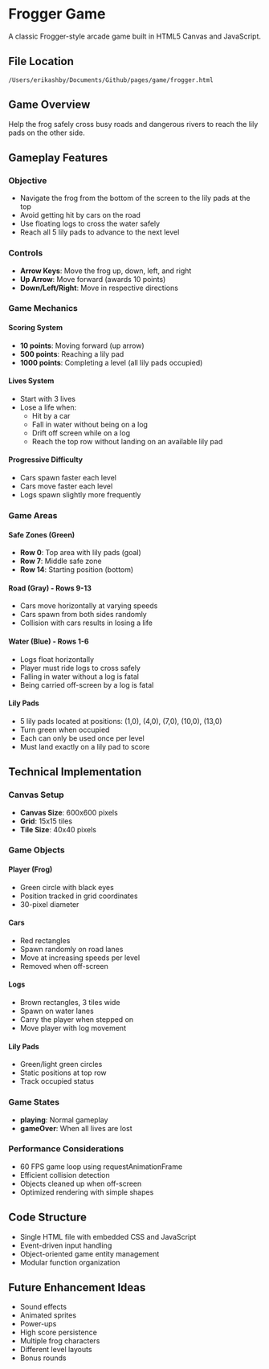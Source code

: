 # Frogger Game

A classic Frogger-style arcade game built in HTML5 Canvas and JavaScript.

## File Location
`/Users/erikashby/Documents/Github/pages/game/frogger.html`

## Game Overview
Help the frog safely cross busy roads and dangerous rivers to reach the lily pads on the other side.

## Gameplay Features

### Objective
- Navigate the frog from the bottom of the screen to the lily pads at the top
- Avoid getting hit by cars on the road
- Use floating logs to cross the water safely
- Reach all 5 lily pads to advance to the next level

### Controls
- **Arrow Keys**: Move the frog up, down, left, and right
- **Up Arrow**: Move forward (awards 10 points)
- **Down/Left/Right**: Move in respective directions

### Game Mechanics

#### Scoring System
- **10 points**: Moving forward (up arrow)
- **500 points**: Reaching a lily pad
- **1000 points**: Completing a level (all lily pads occupied)

#### Lives System
- Start with 3 lives
- Lose a life when:
  - Hit by a car
  - Fall in water without being on a log
  - Drift off screen while on a log
  - Reach the top row without landing on an available lily pad

#### Progressive Difficulty
- Cars spawn faster each level
- Cars move faster each level
- Logs spawn slightly more frequently

### Game Areas

#### Safe Zones (Green)
- **Row 0**: Top area with lily pads (goal)
- **Row 7**: Middle safe zone
- **Row 14**: Starting position (bottom)

#### Road (Gray) - Rows 9-13
- Cars move horizontally at varying speeds
- Cars spawn from both sides randomly
- Collision with cars results in losing a life

#### Water (Blue) - Rows 1-6
- Logs float horizontally
- Player must ride logs to cross safely
- Falling in water without a log is fatal
- Being carried off-screen by a log is fatal

#### Lily Pads
- 5 lily pads located at positions: (1,0), (4,0), (7,0), (10,0), (13,0)
- Turn green when occupied
- Each can only be used once per level
- Must land exactly on a lily pad to score

## Technical Implementation

### Canvas Setup
- **Canvas Size**: 600x600 pixels
- **Grid**: 15x15 tiles
- **Tile Size**: 40x40 pixels

### Game Objects

#### Player (Frog)
- Green circle with black eyes
- Position tracked in grid coordinates
- 30-pixel diameter

#### Cars
- Red rectangles
- Spawn randomly on road lanes
- Move at increasing speeds per level
- Removed when off-screen

#### Logs
- Brown rectangles, 3 tiles wide
- Spawn on water lanes
- Carry the player when stepped on
- Move player with log movement

#### Lily Pads
- Green/light green circles
- Static positions at top row
- Track occupied status

### Game States
- **playing**: Normal gameplay
- **gameOver**: When all lives are lost

### Performance Considerations
- 60 FPS game loop using requestAnimationFrame
- Efficient collision detection
- Objects cleaned up when off-screen
- Optimized rendering with simple shapes

## Code Structure
- Single HTML file with embedded CSS and JavaScript
- Event-driven input handling
- Object-oriented game entity management
- Modular function organization

## Future Enhancement Ideas
- Sound effects
- Animated sprites
- Power-ups
- High score persistence
- Multiple frog characters
- Different level layouts
- Bonus rounds